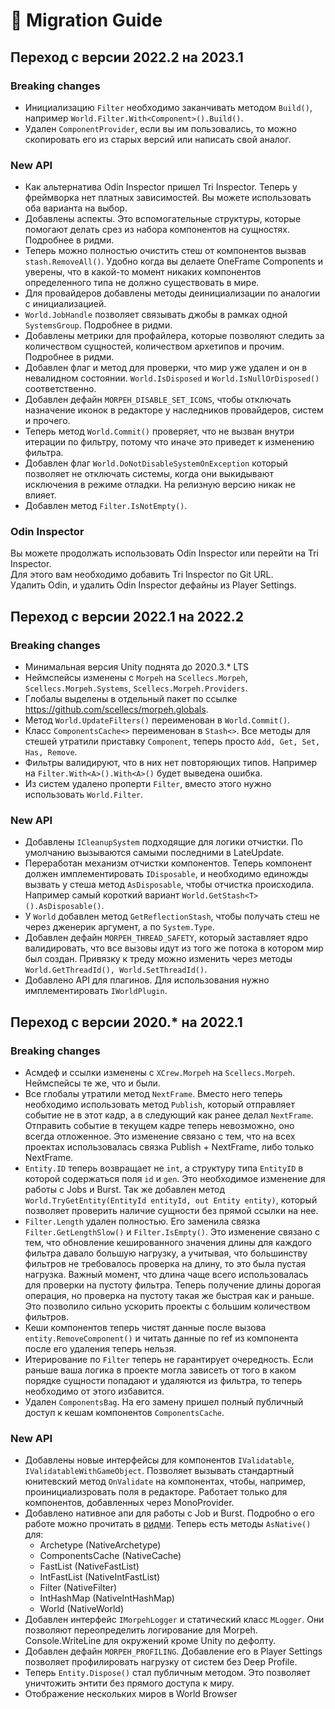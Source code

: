 # 🚀 Migration Guide  
## Переход с версии 2022.2 на 2023.1

### Breaking changes
* Инициализацию `Filter` необходимо заканчивать методом `Build()`, например `World.Filter.With<Component>().Build()`.
* Удален `ComponentProvider`, если вы им пользовались, то можно скопировать его из старых версий или написать свой аналог.

### New API
* Как альтернатива Odin Inspector пришел Tri Inspector. Теперь у фреймворка нет платных зависимостей. Вы можете использовать оба варианта на выбор.
* Добавлены аспекты. Это вспомогательные структуры, которые помогают делать срез из набора компонентов на сущностях. Подробнее в ридми.
* Теперь можно полностью очистить стеш от компонентов вызвав `stash.RemoveAll()`. Удобно когда вы делаете OneFrame Components и уверены, что в какой-то момент никаких компонентов определенного типа не должно существовать в мире.
* Для провайдеров добавлены методы деинициализации по аналогии с инициализацией.
* `World.JobHandle` позволяет связывать джобы в рамках одной `SystemsGroup`. Подробнее в ридми.
* Добавлены метрики для профайлера, которые позволяют следить за количеством сущностей, количеством архетипов и прочим. Подробнее в ридми.
* Добавлен флаг и метод для проверки, что мир уже удален и он в невалидном состоянии. `World.IsDisposed` и `World.IsNullOrDisposed()` соответственно.
* Добавлен дефайн `MORPEH_DISABLE_SET_ICONS`, чтобы отключать назначение иконок в редакторе у наследников провайдеров, систем и прочего.
* Теперь метод `World.Commit()` проверяет, что не вызван внутри итерации по фильтру, потому что иначе это приведет к изменению фильтра.
* Добавлен флаг `World.DoNotDisableSystemOnException` который позволяет не отключать системы, когда они выкидывают исключения в режиме отладки. На релизную версию никак не влияет.
* Добавлен метод `Filter.IsNotEmpty()`.

### Odin Inspector
Вы можете продолжать использовать Odin Inspector или перейти на Tri Inspector.  
Для этого вам необходимо добавить Tri Inspector по Git URL.  
Удалить Odin, и удалить Odin Inspector дефайны из Player Settings.  

## Переход с версии 2022.1 на 2022.2

### Breaking changes
* Минимальная версия Unity поднята до 2020.3.* LTS
* Неймспейсы изменены с `Morpeh` на `Scellecs.Morpeh`, `Scellecs.Morpeh.Systems`, `Scellecs.Morpeh.Providers`.
* Глобалы выделены в отдельный пакет по ссылке https://github.com/scellecs/morpeh.globals.
* Метод `World.UpdateFilters()` переименован в `World.Commit()`.
* Класс `ComponentsCache<>` переименован в `Stash<>`. Все методы для стешей утратили приставку `Component`, теперь просто `Add, Get, Set, Has, Remove`.
* Фильтры валидируют, что в них нет повторяющих типов. Например на `Filter.With<A>().With<A>()` будет выведена ошибка.
* Из систем удалено проперти `Filter`, вместо этого нужно использовать `World.Filter`.

### New API
* Добавлены `ICleanupSystem` подходящие для логики отчистки. По умолчанию вызываются самыми последними в LateUpdate.
* Переработан механизм отчистки компонентов. Теперь компонент должен имплементировать `IDisposable`, и необходимо единожды вызвать у стеша метод `AsDisposable`, чтобы отчистка происходила. Например самый короткий вариант `World.GetStash<T>().AsDisposable()`.
* У `World` добавлен метод `GetReflectionStash`, чтобы получать стеш не через дженерик аргумент, а по `System.Type`.
* Добавлен дефайн `MORPEH_THREAD_SAFETY`, который заставляет ядро валидировать, что все вызовы идут из того же потока в котором мир был создан. Привязку к треду можно изменить через методы `World.GetThreadId(), World.SetThreadId()`.
* Добавлено API для плагинов. Для использования нужно имплементировать `IWorldPlugin`.

## Переход с версии 2020.* на 2022.1

### Breaking changes  
* Асмдеф и ссылки изменены с `XCrew.Morpeh` на `Scellecs.Morpeh`. Неймспейсы те же, что и были.
* Все глобалы утратили метод `NextFrame`.  Вместо него теперь необходимо использовать метод `Publish`, который отправляет событие не в этот кадр, а в следующий как ранее делал `NextFrame`. Отправить событие в текущем кадре теперь невозможно, оно всегда отложенное. Это изменение связано с тем, что на всех проектах использовалась связка Publish + NextFrame, либо только NextFrame.
* `Entity.ID` теперь возвращает не `int`, а структуру типа `EntityID` в которой содержаться поля `id` и `gen`. Это необходимое изменение для работы с Jobs и Burst. Так же добавлен метод `World.TryGetEntity(EntityId entityId, out Entity entity)`, который позволяет проверить наличие сущности без прямой ссылки на нее.
* `Filter.Length` удален полностью. Его заменила связка `Filter.GetLengthSlow()` и `Filter.IsEmpty()`. Это изменение связано с тем, что обновление кешированного значения длины для каждого фильтра давало большую нагрузку, а учитывая, что большинству фильтров не требовалось проверка на длину, то это была пустая нагрузка. Важный момент, что длина чаще всего использовалась для проверки на пустоту фильтра. Теперь получение длины дорогая операция, но проверка на пустоту такая же быстрая как и раньше. Это позволило сильно ускорить проекты с большим количеством фильтров.
* Кеши компонентов теперь чистят данные после вызова `entity.RemoveComponent()` и читать данные по ref из компонента после его удаления теперь нельзя.
* Итерирование по `Filter` теперь не гарантирует очередность. Если раньше ваша логика в проекте могла зависеть от того в каком порядке сущности попадают и удаляются из фильтра, то теперь необходимо от этого избавится.
* Удален `ComponentsBag`. На его замену пришел полный публичный доступ к кешам компонентов `ComponentsCache`.

### New API  
* Добавлены новые интерфейсы для компонентов `IValidatable`, `IValidatableWithGameObject`. Позволяет вызывать стандартный юнитевский метод `OnValidate` на компонентах, чтобы, например, проинициализровать поля в редакторе. Работает только для компонентов, добавленных через MonoProvider.
* Добавлено нативное апи для работы с Job и Burst. Подробно о его работе можно прочитать в [ридми](README.md#unity-jobs-and-burst). Теперь есть методы `AsNative()` для:
  * Archetype (NativeArchetype)
  * ComponentsCache (NativeCache)
  * FastList (NativeFastList)
  * IntFastList (NativeIntFastList)
  * Filter (NativeFilter)
  * IntHashMap (NativeIntHashMap)
  * World (NativeWorld)
* Добавлен интерфейс `IMorpehLogger` и статический класс `MLogger`. Они позволяют переопределить логирование для Morpeh. Console.WriteLine для окружений кроме Unity по дефолту.
* Добавлен дефайн `MORPEH_PROFILING`. Добавление его в Player Settings позволяет профилировать нагрузку от систем без Deep Profile.
* Теперь `Entity.Dispose()` стал публичным методом. Это позволяет уничтожить энтити без прямого доступа к миру.
* Отображение нескольких миров в World Browser


